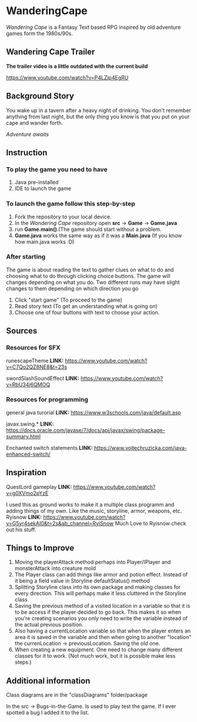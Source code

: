 # WanderingCape

*Wandering Cape* is a Fantasy Text based RPG inspired by old adventure games form the 1980s/90s.

## Wandering Cape Trailer

**The trailer video is a little outdated with the current build**

https://www.youtube.com/watch?v=P4LZjp4EgRU


## Background Story
You wake up in a tavern after a heavy night of drinking. You don't remember anything from last night, but the only thing you know is that you put on your cape and wander forth.

*Adventure awaits*


## Instruction

### To play the game you need to have
1. Java pre-installed
2. IDE to launch the game

### To launch the game follow this step-by-step
1. Fork the repository to your local device.
2. In the *Wandering Cape* repository open **src** -> **Game** -> **Game.java**
3. run **Game.main()**.(The game should start without a problem.
4. **Game.java** works the same way as if it was a **Main.java** (If you know how main.java works :D)

### After starting
The game is about reading the text to gather clues on what to do and choosing what to do through clicking choice buttons. The game will changes depending on what you do. Two different runs may have slight changes to them depending on which direction you go
1. Click "start game" (To proceed to the game)
2. Read story text (To get an understanding what is going on)
3. Choose one of four buttons with text to choose your action.

## Sources

### Resources for SFX

runescapeTheme
**LINK:** https://www.youtube.com/watch?v=C7Qo2QZ8NE8&t=23s

swordSlashSoundEffect
**LINK:** https://www.youtube.com/watch?v=RbU34j6QMOQ

### Resources for programming

general java turorial
**LINK:** https://www.w3schools.com/java/default.asp

javax.swing.* 
**LINK:** https://docs.oracle.com/javase/7/docs/api/javax/swing/package-summary.html

Enchanted switch statements
**LINK:** https://www.vojtechruzicka.com/java-enhanced-switch/

## Inspiration

QuestLord gameplay
**LINK:** https://www.youtube.com/watch?v=g0XVmo2pYzE

I used this as ground works to make it a multiple class programm and adding things of my own. Like the music, storyline, armor, weapons, etc.
Ryisnow
**LINK:** https://www.youtube.com/watch?v=G5yr4sekAI0&t=2s&ab_channel=RyiSnow
Much Love to Ryisnow check out his stuff.

## Things to Improve
1. Moving the playerAttack method perhaps into Player/IPlayer and monsterAttack into creature mold
2. The Player class can add things like armor and potion effect. Instead of it being a field value in Storyline defaultStatus() method
3. Splitting Storyline class into its own package and making classes for every direction. This will perhaps make it less cluttered in the Storyline class
4. Saving the previous method of a visited location in a variable so that it is to be access if the player decided to go back. This makes it so when you're creating scenarios you only need to write the variable instead of the actual previous position.
5. Also having a currentLocation variable so that when the player enters an area it is saved in the variable and then when going to another "location" the currenLocation -> previousLocation. Saving the old one.
6. When creating a new equipment. One need to change many different classes for it to work. (Not much work, but it is possible make less steps.)

## Additional information

Class diagrams are in the "classDiagrams" folder/package

In the src -> Bugs-in-the-Game. Is used to play test the game. If I ever spotted a bug I added it to the list.



